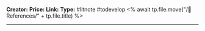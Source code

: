 **Creator:**
**Price:**
**Link:**
**Type:** #litnote #todevelop <% await tp.file.move("/🌻References/" + tp.file.title) %>

---